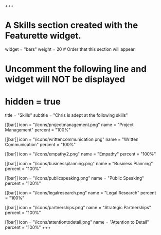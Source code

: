 +++
# A Skills section created with the Featurette widget.
widget = "bars"
weight = 20  # Order that this section will appear.

# Uncomment the following line and widget will NOT be displayed
# hidden = true

title = "Skills"
subtitle = "Chris is adept at the following skills"

[[bar]]
	icon = "/icons/projectmanagement.png"
	name = "Project Management"
	percent = "100%"
	

[[bar]]
	icon = "/icons/writtencommunication.png"
	name = "Written Communication"
	percent = "100%"


[[bar]]
	icon = "/icons/empathy2.png"
	name = "Empathy"
	percent = "100%"


[[bar]]
	icon = "/icons/businessplanning.png"
	name = "Business Planning"
	percent = "100%"

[[bar]]
	icon = "/icons/publicspeaking.png"
	name = "Public Speaking"
	percent = "100%"
	

[[bar]]
	icon = "/icons/legalresearch.png"
	name = "Legal Research"
	percent = "100%"

[[bar]]
	icon = "/icons/partnerships.png"
	name = "Strategic Partnerships"
	percent = "100%"

[[bar]]
	icon = "/icons/attentiontodetail.png"
	name = "Attention to Detail"
	percent = "100%"
+++
